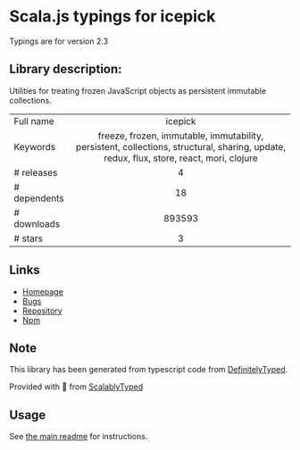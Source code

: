 
# Scala.js typings for icepick

Typings are for version 2.3

## Library description:
Utilities for treating frozen JavaScript objects as persistent immutable collections.

|                    |                 |
| ------------------ | :-------------: |
| Full name          | icepick |
| Keywords           | freeze, frozen, immutable, immutability, persistent, collections, structural, sharing, update, redux, flux, store, react, mori, clojure |
| # releases         | 4 |
| # dependents       | 18 |
| # downloads        | 893593 |
| # stars            | 3 |

## Links
- [Homepage](https://github.com/aearly/icepick)
- [Bugs](https://github.com/aearly/icepick/issues)
- [Repository](https://github.com/aearly/icepick)
- [Npm](https://www.npmjs.com/package/icepick)
    


## Note
This library has been generated from typescript code from [DefinitelyTyped](https://definitelytyped.org).

Provided with :purple_heart: from [ScalablyTyped](https://github.com/oyvindberg/ScalablyTyped)

## Usage
See [the main readme](../../readme.md) for instructions.


